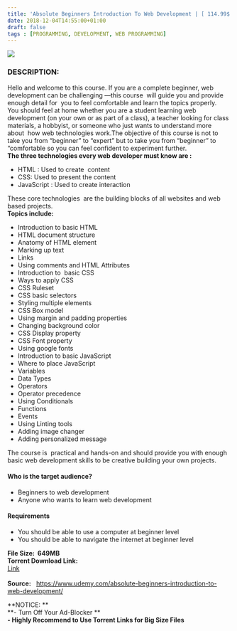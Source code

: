 ```yaml
---
title: 'Absolute Beginners Introduction To Web Development | [ 114.99$ Course For Free ]'
date: 2018-12-04T14:55:00+01:00
draft: false
tags : [PROGRAMMING, DEVELOPMENT, WEB PROGRAMMING]
---
```


[![](https://4.bp.blogspot.com/-rhyoJ_uN8hc/XAaGl7DkJOI/AAAAAAAAAic/YBry2rq0C2Uf9MHEgeyoRqlONGJBJFK3gCLcBGAs/s640/Absolute-Beginners-Introduction-to-web-development.jpg)](https://4.bp.blogspot.com/-rhyoJ_uN8hc/XAaGl7DkJOI/AAAAAAAAAic/YBry2rq0C2Uf9MHEgeyoRqlONGJBJFK3gCLcBGAs/s1600/Absolute-Beginners-Introduction-to-web-development.jpg)

### DESCRIPTION:

Hello and welcome to this course. If you are a complete beginner, web development can be challenging —this course  will guide you and provide enough detail for  you to feel comfortable and learn the topics properly.  You should feel at home whether you are a student learning web development (on your own or as part of a class), a teacher looking for class materials, a hobbyist, or someone who just wants to understand more about  how web technologies work.The objective of this course is not to take you from “beginner” to “expert” but to take you from “beginner” to “comfortable so you can feel confident to experiment further.  
**The three technologies every web developer must know are :**  

*   HTML : Used to create  content
*   CSS: Used to present the content
*   JavaScript : Used to create interaction

These core technologies  are the building blocks of all websites and web based projects.  
**Topics include:**  

*   Introduction to basic HTML
*   HTML document structure
*   Anatomy of HTML element
*   Marking up text
*   Links
*   Using comments and HTML Attributes
*   Introduction to  basic CSS
*   Ways to apply CSS
*   CSS Ruleset
*   CSS basic selectors
*   Styling multiple elements
*   CSS Box model
*   Using margin and padding properties
*   Changing background color
*   CSS Display property
*   CSS Font property
*   Using google fonts
*   Introduction to basic JavaScript
*   Where to place JavaScript
*   Variables
*   Data Types
*   Operators
*   Operator precedence
*   Using Conditionals
*   Functions
*   Events
*   Using Linting tools
*   Adding image changer
*   Adding personalized message

The course is  practical and hands-on and should provide you with enough basic web development skills to be creative building your own projects.  

#### Who is the target audience?

*   Beginners to web development
*   Anyone who wants to learn web development

#### Requirements

*   You should be able to use a computer at beginner level
*   You should be able to navigate the internet at beginner level

**File Size:  649MB**  
**Torrent Download Link:**  
 [Link](http://turboagram.com/18521555/absolute-beginners-torrentlink)  
   
**Source:**   https://www.udemy.com/absolute-beginners-introduction-to-web-development/  
  
  
**NOTICE: **  
**\- Turn Off Your Ad-Blocker **  
**\- Highly Recommend to Use Torrent Links for Big Size Files**